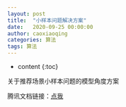 ```yaml
---
layout: post
title:  "小样本问题解决方案"
date:   2020-09-25 00:00:00
author: caoxiaoqing
categories: 算法
tags: 算法
---
```


* content
{:toc}

关于推荐场景小样本问题的模型角度方案

腾讯文档链接：[点我](https://docs.qq.com/doc/)


